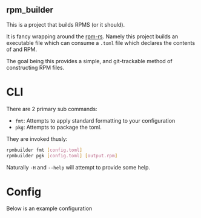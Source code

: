 rpm_builder
---

This is a project that builds RPMS (or it should).

It is fancy wrapping around the [rpm-rs](https://docs.rs/crate/rpm-rs/0.2.1).
Namely this project builds an executable file which can
consume a `.toml` file which declares the contents of
and RPM. 

The goal being this provides a simple, and git-trackable
method of constructing RPM files.

# CLI

There are 2 primary sub commands:

* `fmt`: Attempts to apply standard formatting to your configuration
* `pkg`: Attempts to package the toml.

They are invoked thusly:

```sh
rpmbuilder fmt [config.toml]
rpmbuilder pgk [config.toml] [output.rpm]
```

Naturally `-H` and `--help` will attempt to provide some help.

# Config

Below is an example configuration
